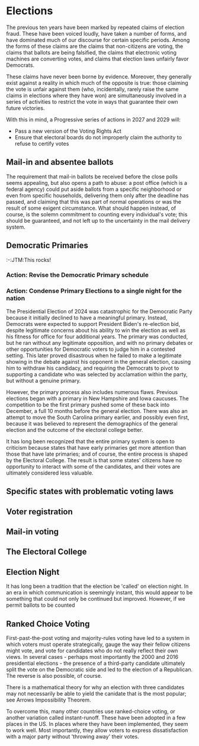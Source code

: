 # Elections

The previous ten years have been marked by repeated claims of election fraud.
These have been voiced loudly, have taken a number of forms, and have dominated
much of our discourse for certain specific periods. Among the forms of these
claims are the claims that non-citizens are voting, the claims that ballots
are being falsified, the claims that electronic voting machines are converting
votes, and claims that election laws unfairly favor Democrats.

These claims have never been borne by evidence. Moreover, they generally
exist against a reality in which much of the opposite is true: those claiming
the vote is unfair against them (who, incidentally, rarely raise the same claims
in elections where they have won) are simultaneously involved in a series of
activities to restrict the vote in ways that guarantee their own future victories.

With this in mind, a Progressive series of actions in 2027 and 2029 will:

- Pass a new version of the Voting Rights Act
- Ensure that electoral boards do not improperly claim the authority to refuse to certify votes


## Mail-in and absentee ballots

The requirement that mail-in ballots be received before the close polls seems appealing,
but also opens a path to abuse: a post office (which is a federal agency) could put aside
ballots from a specific neighborhood or even from specific households, delivering them only
after the deadline has passed, and claiming that this was part of normal operations or was
the result of some exigent circumstance. What should happen instead, of course, is the
solemn commitment to counting every individual's vote; this should be guaranteed, and not
left up to the uncertainty in the mail delivery system.


## Democratic Primaries
:-:JTM:This rocks!

### Action: Revise the Democratic Primary schedule ###
### Action: Condense Primary Elections to a single night for the nation

The Presidential Election of 2024 was catastrophic for the Democratic Party because
it initially declined to have a meaningful primary. Instead, Democrats were expected
to support President Biden's re-election bid, despite legitimate concerns about his
ability to win the election as well as his fitness for office for four additional years.
The primary was conducted, but he ran without any legitimate opposition, and with no
primary debates or other opportunities for Democratic voters to judge him in a contested
setting. This later proved disastrous when he failed to make a legitimate showing in the
debate against his opponent in the general election, causing him to withdraw his candidacy,
and requiring the Democrats to pivot to supporting a candidate who was selected by
acclamation within the party, but without a genuine primary.

However, the primary process also includes numerous flaws. Previous elections began with
a primary in New Hampshire and Iowa caucuses. The competition to be the first primary
pushed some of these back into December, a full 10 months before the general election.
There was also an attempt to move the South Carolina primary earlier, and possibly even
first, because it was believed to represent the demographics of the general election
and the outcome of the electoral college better.

It has long been recognized that the entire primary system is open to criticism because
states that have early primaries get more attention than those that have late primaries;
and of course, the entire process is shaped by the Electoral College. The result is that
some states' citizens have no opportunity to interact with some of the candidates, and
their votes are ultimately considered less valuable.

## Specific states with problematic voting laws

## Voter registration

## Mail-in voting

## The Electoral College

## Election Night
It has long been a tradition that the election be 'called' on election night. In an era in
which communication is seemingly instant, this would appear to be something that could not
only be continued but improved. However, if we permit ballots to be counted

## Ranked Choice Voting
First-past-the-post voting and majority-rules voting have led to a system in which voters
must operate strategically, gauge the way their fellow citizens might vote, and vote
for candidates who do not really reflect their own views. In several cases - perhaps most
importantly the 2000 and 2016 presidential elections - the presence of a third-party
candidate ultimately split the vote on the Democratic side and led to the election
of a Republican. The reverse is also possible, of course.

There is a mathematical theory for why an election with three candidates may not necessarily
be able to yield the canidate that is the most popular; see Arrows Impossibility Theorem.


To overcome this, many other countries use ranked-choice voting, or another variation 
called instant-runoff. These have been adopted in a few places in the US. In places where
they have been implemented, they seem to work well. Most importantly, they allow voters
to express dissatisfaction with a major party without 'throwing away' their votes.



